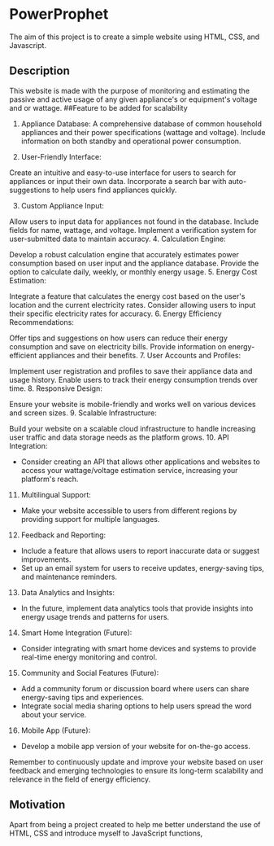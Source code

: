 # PowerProphet
The aim of this project is to create a simple website using HTML, CSS, and Javascript.
## Description 
This website is made with the purpose of monitoring and estimating the passive and active usage of any given appliance's or equipment's voltage and or wattage.
##Feature to be added for scalability

1. Appliance Database:
A comprehensive database of common household appliances and their power specifications (wattage and voltage). Include information on both standby and operational power consumption.

2. User-Friendly Interface:

Create an intuitive and easy-to-use interface for users to search for appliances or input their own data.
Incorporate a search bar with auto-suggestions to help users find appliances quickly.

3. Custom Appliance Input:

Allow users to input data for appliances not found in the database. Include fields for name, wattage, and voltage.
Implement a verification system for user-submitted data to maintain accuracy.
4. Calculation Engine:

Develop a robust calculation engine that accurately estimates power consumption based on user input and the appliance database.
Provide the option to calculate daily, weekly, or monthly energy usage.
5. Energy Cost Estimation:

Integrate a feature that calculates the energy cost based on the user's location and the current electricity rates. Consider allowing users to input their specific electricity rates for accuracy.
6. Energy Efficiency Recommendations:

Offer tips and suggestions on how users can reduce their energy consumption and save on electricity bills.
Provide information on energy-efficient appliances and their benefits.
7. User Accounts and Profiles:

Implement user registration and profiles to save their appliance data and usage history.
Enable users to track their energy consumption trends over time.
8. Responsive Design:

Ensure your website is mobile-friendly and works well on various devices and screen sizes.
9. Scalable Infrastructure:

Build your website on a scalable cloud infrastructure to handle increasing user traffic and data storage needs as the platform grows.
10. API Integration:
- Consider creating an API that allows other applications and websites to access your wattage/voltage estimation service, increasing your platform's reach.

11. Multilingual Support:
- Make your website accessible to users from different regions by providing support for multiple languages.

12. Feedback and Reporting:
- Include a feature that allows users to report inaccurate data or suggest improvements.
- Set up an email system for users to receive updates, energy-saving tips, and maintenance reminders.

13. Data Analytics and Insights:
- In the future, implement data analytics tools that provide insights into energy usage trends and patterns for users.

14. Smart Home Integration (Future):
- Consider integrating with smart home devices and systems to provide real-time energy monitoring and control.

15. Community and Social Features (Future):
- Add a community forum or discussion board where users can share energy-saving tips and experiences.
- Integrate social media sharing options to help users spread the word about your service.

16. Mobile App (Future):
- Develop a mobile app version of your website for on-the-go access.

Remember to continuously update and improve your website based on user feedback and emerging technologies to ensure its long-term scalability and relevance in the field of energy efficiency.
## Motivation 
Apart from being a project created to help me better understand the use of HTML, CSS and introduce myself to JavaScript functions, 
